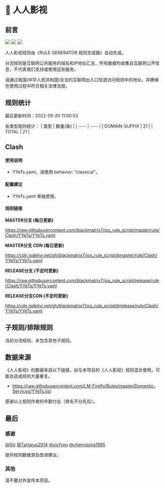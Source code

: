# 🧸 人人影视

## 前言

![](https://shields.io/badge/-移除重复规则-ff69b4) ![](https://shields.io/badge/-DOMAIN与DOMAIN--SUFFIX合并-green) ![](https://shields.io/badge/-IP--CIDR(6)合并-blueviolet) 

人人影视规则由《RULE GENERATOR 规则生成器》自动生成。

分流规则是互联网公共服务的域名和IP地址汇总，所有数据均收集自互联网公开信息，不代表我们支持或使用这些服务。

请通过我国(中华人民共和国)合法的互联网出入口信道访问规则中的地址，并确保在使用过程中符合相关法律法规。

## 规则统计

最后更新时间：2022-05-20 11:00:53

各类型规则统计：
| 类型 | 数量(条)  | 
| ---- | ----  |
| DOMAIN-SUFFIX | 21  | 
| TOTAL | 21  | 


## Clash 

#### 使用说明
- YYeTs.yaml，请使用 behavior: "classical"。

#### 配置建议
- YYeTs.yaml 单独使用。

#### 规则链接
**MASTER分支 (每日更新)**

https://raw.githubusercontent.com/blackmatrix7/ios_rule_script/master/rule/Clash/YYeTs/YYeTs.yaml

**MASTER分支 CDN (每日更新)**

https://cdn.jsdelivr.net/gh/blackmatrix7/ios_rule_script@master/rule/Clash/YYeTs/YYeTs.yaml

**RELEASE分支 (不定时更新)**

https://raw.githubusercontent.com/blackmatrix7/ios_rule_script/release/rule/Clash/YYeTs/YYeTs.yaml

**RELEASE分支CDN (不定时更新)**

https://cdn.jsdelivr.net/gh/blackmatrix7/ios_rule_script@release/rule/Clash/YYeTs/YYeTs.yaml

## 子规则/排除规则


当前分流规则，未包含其他子规则。

## 数据来源

《人人影视》的数据来自以下链接，如与本项目的《人人影视》规则混合使用，可能会造成规则大量重复。

- https://raw.githubusercontent.com/LM-Firefly/Rules/master/Domestic-Services/YYeTs.list


感谢以上规则作者的辛勤付出（排名不分先后）。

## 最后

### 感谢

[@fiiir](https://github.com/fiiir) [@Tartarus2014](https://github.com/Tartarus2014) [@zjcfynn](https://github.com/zjcfynn) [@chenyiping1995](https://github.com/chenyiping1995) 

提供规则数据源及改进建议。

### 其他

请不要对外宣传本项目。